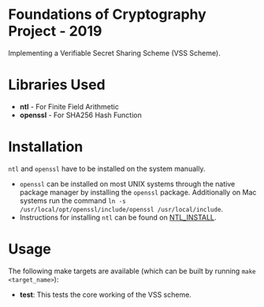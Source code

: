 # Foundations of Cryptography Project - 2019
Implementing a Verifiable Secret Sharing Scheme (VSS Scheme).

# Libraries Used
- **ntl** - For Finite Field Arithmetic
- **openssl** - For SHA256 Hash Function

# Installation
`ntl` and `openssl` have to be installed on the system manually.

- `openssl` can be installed on most UNIX systems through the native package
manager by installing the `openssl` package. Additionally on Mac systems run
the command `ln -s /usr/local/opt/openssl/include/openssl /usr/local/include`.
- Instructions for installing `ntl` can be found on [NTL_INSTALL](https://www.shoup.net/ntl/).

# Usage
The following make targets are available (which can be built by running
`make <target_name>`):

- **test**: This tests the core working of the VSS scheme.
